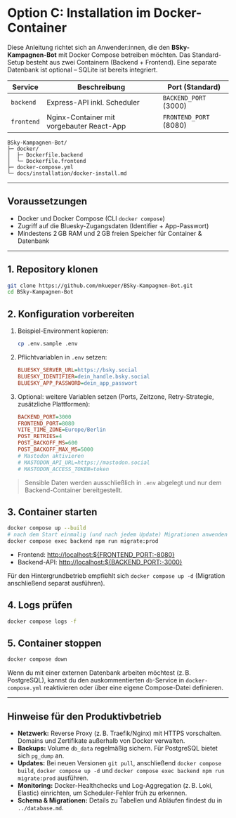 # Option C: Installation im Docker-Container

Diese Anleitung richtet sich an Anwender:innen, die den **BSky-Kampagnen-Bot** mit Docker Compose betreiben möchten. Das Standard-Setup besteht aus zwei Containern (Backend + Frontend). Eine separate Datenbank ist optional – SQLite ist bereits integriert.

| Service    | Beschreibung                               | Port (Standard) |
|------------|---------------------------------------------|-----------------|
| `backend`  | Express-API inkl. Scheduler                 | `BACKEND_PORT` (3000) |
| `frontend` | Nginx-Container mit vorgebauter React-App   | `FRONTEND_PORT` (8080) |

```
BSky-Kampagnen-Bot/
├─ docker/
│  ├─ Dockerfile.backend
│  └─ Dockerfile.frontend
├─ docker-compose.yml
└─ docs/installation/docker-install.md
```

---

## Voraussetzungen

- Docker und Docker Compose (CLI `docker compose`)
- Zugriff auf die Bluesky-Zugangsdaten (Identifier + App-Passwort)
- Mindestens 2 GB RAM und 2 GB freien Speicher für Container & Datenbank

---

## 1. Repository klonen

```bash
git clone https://github.com/mkueper/BSky-Kampagnen-Bot.git
cd BSky-Kampagnen-Bot
```

## 2. Konfiguration vorbereiten

1. Beispiel-Environment kopieren:
   ```bash
   cp .env.sample .env
   ```
2. Pflichtvariablen in `.env` setzen:
   ```ini
   BLUESKY_SERVER_URL=https://bsky.social
   BLUESKY_IDENTIFIER=dein_handle.bsky.social
   BLUESKY_APP_PASSWORD=dein_app_passwort
   ```
3. Optional: weitere Variablen setzen (Ports, Zeitzone, Retry-Strategie, zusätzliche Plattformen):
   ```ini
   BACKEND_PORT=3000
   FRONTEND_PORT=8080
   VITE_TIME_ZONE=Europe/Berlin
   POST_RETRIES=4
   POST_BACKOFF_MS=600
   POST_BACKOFF_MAX_MS=5000
   # Mastodon aktivieren
   # MASTODON_API_URL=https://mastodon.social
   # MASTODON_ACCESS_TOKEN=token
   ```

> Sensible Daten werden ausschließlich in `.env` abgelegt und nur dem Backend-Container bereitgestellt.

## 3. Container starten

```bash
docker compose up --build
# nach dem Start einmalig (und nach jedem Update) Migrationen anwenden
docker compose exec backend npm run migrate:prod
```

- Frontend: <http://localhost:${FRONTEND_PORT:-8080}>
- Backend-API: <http://localhost:${BACKEND_PORT:-3000}>

Für den Hintergrundbetrieb empfiehlt sich `docker compose up -d` (Migration anschließend separat ausführen).

## 4. Logs prüfen

```bash
docker compose logs -f
```

## 5. Container stoppen

```bash
docker compose down
```

Wenn du mit einer externen Datenbank arbeiten möchtest (z. B. PostgreSQL), kannst du den auskommentierten `db`-Service in `docker-compose.yml` reaktivieren oder über eine eigene Compose-Datei definieren.

---

## Hinweise für den Produktivbetrieb

- **Netzwerk:** Reverse Proxy (z. B. Traefik/Nginx) mit HTTPS vorschalten. Domains und Zertifikate außerhalb von Docker verwalten.
- **Backups:** Volume `db_data` regelmäßig sichern. Für PostgreSQL bietet sich `pg_dump` an.
- **Updates:** Bei neuen Versionen `git pull`, anschließend `docker compose build`, `docker compose up -d` und `docker compose exec backend npm run migrate:prod` ausführen.
- **Monitoring:** Docker-Healthchecks und Log-Aggregation (z. B. Loki, Elastic) einrichten, um Scheduler-Fehler früh zu erkennen.
- **Schema & Migrationen:** Details zu Tabellen und Abläufen findest du in `../database.md`.
